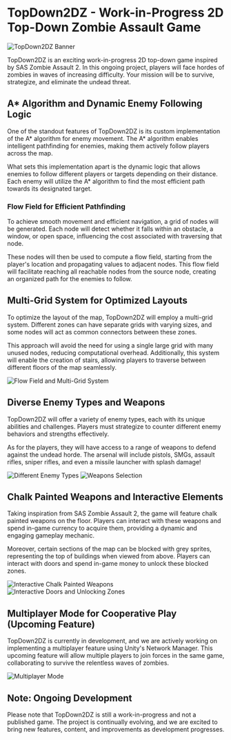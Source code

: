 # TopDown2DZ - Work-in-Progress 2D Top-Down Zombie Assault Game

![TopDown2DZ Banner](https://example.com/topdown2dz_banner.png)

TopDown2DZ is an exciting work-in-progress 2D top-down game inspired by SAS Zombie Assault 2. In this ongoing project, players will face hordes of zombies in waves of increasing difficulty. Your mission will be to survive, strategize, and eliminate the undead threat.

## A* Algorithm and Dynamic Enemy Following Logic

One of the standout features of TopDown2DZ is its custom implementation of the A* algorithm for enemy movement. The A* algorithm enables intelligent pathfinding for enemies, making them actively follow players across the map.

What sets this implementation apart is the dynamic logic that allows enemies to follow different players or targets depending on their distance. Each enemy will utilize the A* algorithm to find the most efficient path towards its designated target.

### Flow Field for Efficient Pathfinding

To achieve smooth movement and efficient navigation, a grid of nodes will be generated. Each node will detect whether it falls within an obstacle, a window, or open space, influencing the cost associated with traversing that node.

These nodes will then be used to compute a flow field, starting from the player's location and propagating values to adjacent nodes. This flow field will facilitate reaching all reachable nodes from the source node, creating an organized path for the enemies to follow.

## Multi-Grid System for Optimized Layouts

To optimize the layout of the map, TopDown2DZ will employ a multi-grid system. Different zones can have separate grids with varying sizes, and some nodes will act as common connectors between these zones.

This approach will avoid the need for using a single large grid with many unused nodes, reducing computational overhead. Additionally, this system will enable the creation of stairs, allowing players to traverse between different floors of the map seamlessly.

![Flow Field and Multi-Grid System](https://example.com/flow_field_and_multi_grid.gif)

## Diverse Enemy Types and Weapons

TopDown2DZ will offer a variety of enemy types, each with its unique abilities and challenges. Players must strategize to counter different enemy behaviors and strengths effectively.

As for the players, they will have access to a range of weapons to defend against the undead horde. The arsenal will include pistols, SMGs, assault rifles, sniper rifles, and even a missile launcher with splash damage!

![Different Enemy Types](https://example.com/enemy_types.png)
![Weapons Selection](https://example.com/weapons_selection.gif)

## Chalk Painted Weapons and Interactive Elements

Taking inspiration from SAS Zombie Assault 2, the game will feature chalk painted weapons on the floor. Players can interact with these weapons and spend in-game currency to acquire them, providing a dynamic and engaging gameplay mechanic.

Moreover, certain sections of the map can be blocked with grey sprites, representing the top of buildings when viewed from above. Players can interact with doors and spend in-game money to unlock these blocked zones.

![Interactive Chalk Painted Weapons](https://example.com/chalk_painted_weapons.gif)
![Interactive Doors and Unlocking Zones](https://example.com/interactive_doors.gif)

## Multiplayer Mode for Cooperative Play (Upcoming Feature)

TopDown2DZ is currently in development, and we are actively working on implementing a multiplayer feature using Unity's Network Manager. This upcoming feature will allow multiple players to join forces in the same game, collaborating to survive the relentless waves of zombies.

![Multiplayer Mode](https://example.com/multiplayer_mode.gif)

## Note: Ongoing Development

Please note that TopDown2DZ is still a work-in-progress and not a published game. The project is continually evolving, and we are excited to bring new features, content, and improvements as development progresses.
